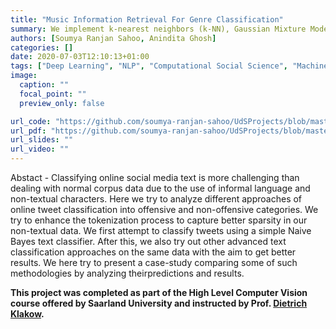 ```yaml
---
title: "Music Information Retrieval For Genre Classification"
summary: We implement k-nearest neighbors (k-NN), Gaussian Mixture Model (GMM), Multi-class SVM, Convolutional Neural Network (CNN), and Convolutional Recurrent Neural Network (CRNN) to classify the following four genres: Dark-Forest, Hi-Tech, Full-On, and Goa. We further extract 30 temporal features using a Long Short Term Memory (LSTM) based Auto encoder from individual frames, and augment them with the frame-level audio features, which is a novel contribution in this work. 
authors: [Soumya Ranjan Sahoo, Anindita Ghosh]
categories: []
date: 2020-07-03T12:10:13+01:00
tags: ["Deep Learning", "NLP", "Computational Social Science", "Machine Learning"]
image:
  caption: ""
  focal_point: ""
  preview_only: false

url_code: "https://github.com/soumya-ranjan-sahoo/UdSProjects/blob/master/SNLP/source_code/snlp_project.ipynb"
url_pdf: "https://github.com/soumya-ranjan-sahoo/UdSProjects/blob/master/SNLP/project_report.pdf"
url_slides: ""
url_video: ""
---
```

Abstact - Classifying online social media text is more challenging than dealing with normal corpus data due to the use of informal language and non-textual characters. Here we try to analyze different approaches of online tweet classification into offensive and non-offensive categories. We try to enhance the tokenization process to capture better sparsity in our non-textual data. We first attempt to classify tweets using a simple Naive Bayes text classifier. After this, we also try out other advanced text classification approaches on the same data with the aim to get better results. We here try to present a case-study comparing some of such methodologies by analyzing theirpredictions and results.

**This project was completed as part of the High Level Computer Vision course offered by Saarland University and instructed by Prof. [Dietrich Klakow](https://scholar.google.com/citations?hl=en&user=_HtGYmoAAAAJ).**
